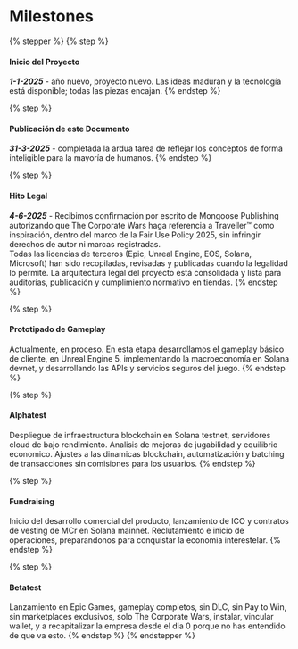 # Milestones

{% stepper %}
{% step %}
#### Inicio del Proyecto

_**1-1-2025**_ - año nuevo, proyecto nuevo. Las ideas maduran y la tecnología está disponible; todas las piezas encajan.
{% endstep %}

{% step %}
#### Publicación de este Documento

_**31-3-2025**_ - completada la ardua tarea de reflejar los conceptos de forma inteligible para la mayoría de humanos.
{% endstep %}

{% step %}
#### Hito Legal

_**4-6-2025**_ - Recibimos confirmación por escrito de Mongoose Publishing autorizando que The Corporate Wars haga referencia a Traveller™ como inspiración, dentro del marco de la Fair Use Policy 2025, sin infringir derechos de autor ni marcas registradas.  
Todas las licencias de terceros (Epic, Unreal Engine, EOS, Solana, Microsoft) han sido recopiladas, revisadas y publicadas cuando la legalidad lo permite. La arquitectura legal del proyecto está consolidada y lista para auditorías, publicación y cumplimiento normativo en tiendas.
{% endstep %}

{% step %}
#### Prototipado de Gameplay

Actualmente, en proceso. En esta etapa desarrollamos el gameplay básico de cliente, en Unreal Engine 5, implementando la macroeconomía en Solana devnet, y desarrollando las APIs y servicios seguros del juego.
{% endstep %}

{% step %}
#### Alphatest

Despliegue de infraestructura blockchain en Solana testnet, servidores cloud de bajo rendimiento. Analisis de mejoras de jugabilidad y equilibrio economico. Ajustes a las dinamicas blockchain, automatización y batching de transacciones sin comisiones para los usuarios.
{% endstep %}

{% step %}
#### Fundraising

Inicio del desarrollo comercial del producto, lanzamiento de ICO y contratos de vesting de MCr en Solana mainnet. Reclutamiento e inicio de operaciones, preparandonos para conquistar la economia interestelar.
{% endstep %}

{% step %}
#### Betatest

Lanzamiento en Epic Games, gameplay completos, sin DLC, sin Pay to Win, sin marketplaces exclusivos, solo The Corporate Wars, instalar, vincular wallet, y a recapitalizar la empresa desde el dia 0 porque no has entendido de que va esto.
{% endstep %}
{% endstepper %}
